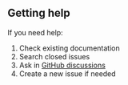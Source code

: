 ## Getting help

If you need help:

1. Check existing documentation
2. Search closed issues
3. Ask in [GitHub discussions](https://github.com/42sol-eu/noah123d/discussions)
4. Create a new issue if needed
